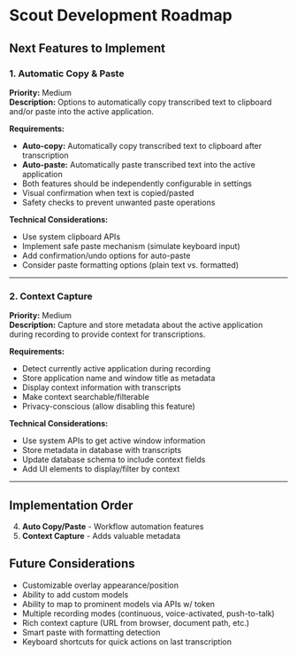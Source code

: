 # Scout Development Roadmap

## Next Features to Implement

### 1. Automatic Copy & Paste
**Priority:** Medium  
**Description:** Options to automatically copy transcribed text to clipboard and/or paste into the active application.

**Requirements:**
- **Auto-copy:** Automatically copy transcribed text to clipboard after transcription
- **Auto-paste:** Automatically paste transcribed text into the active application
- Both features should be independently configurable in settings
- Visual confirmation when text is copied/pasted
- Safety checks to prevent unwanted paste operations

**Technical Considerations:**
- Use system clipboard APIs
- Implement safe paste mechanism (simulate keyboard input)
- Add confirmation/undo options for auto-paste
- Consider paste formatting options (plain text vs. formatted)

---

### 2. Context Capture
**Priority:** Medium  
**Description:** Capture and store metadata about the active application during recording to provide context for transcriptions.

**Requirements:**
- Detect currently active application during recording
- Store application name and window title as metadata
- Display context information with transcripts
- Make context searchable/filterable
- Privacy-conscious (allow disabling this feature)

**Technical Considerations:**
- Use system APIs to get active window information
- Store metadata in database with transcripts
- Update database schema to include context fields
- Add UI elements to display/filter by context

---

## Implementation Order

4. **Auto Copy/Paste** - Workflow automation features
3. **Context Capture** - Adds valuable metadata

## Future Considerations

- Customizable overlay appearance/position
- Ability to add custom models
- Ability to map to prominent models via APIs w/ token 
- Multiple recording modes (continuous, voice-activated, push-to-talk)
- Rich context capture (URL from browser, document path, etc.)
- Smart paste with formatting detection
- Keyboard shortcuts for quick actions on last transcription